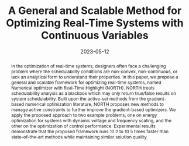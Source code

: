 ---
title: "A General and Scalable Method for Optimizing Real-Time Systems with Continuous Variables"
date: 2023-05-12
publishDate: 2023-6-23
authors: 
- admin 
- "Ryan K Williams"
- "Haibo Zeng"
# publication_types: ["1"]
abstract: "In the optimization of real-time systems, designers often face a challenging problem where the schedulability conditions are non-convex, non-continuous, or lack an analytical form to understand their properties. In this paper, we propose a general and scalable framework for optimizing real-time systems, named Numerical optimizer with Real-Time Highlight (NORTH). NORTH treats schedulability analysis as a blackbox which may only return true/false results on system schedulability. Built upon the active-set methods from the gradient-based numerical optimization literature, NORTH proposes new methods to manage active constraints to further improve the gradient-based optimizers. We apply the proposed approach to two example problems, one on energy optimization for systems with dynamic voltage and frequency scaling, and the other on the optimization of control performance. Experimental results demonstrate that the proposed framework runs 10 2 to 10 5 times faster than state-of-the-art methods while maintaining similar solution quality."
featured: true
publication: "2023 IEEE 29th Real-Time and Embedded Technology and Applications Symposium (**RTAS**)"
links:
  - icon_pack: fas
    icon: scroll
    name: Link
    url: 'https://ieeexplore.ieee.org/abstract/document/10155685'
  - icon_pack: ai
    icon: open-data
    name: Open-source
    url: 'https://github.com/zephyr06/RT_System_Design_Numerical_Methods'
---